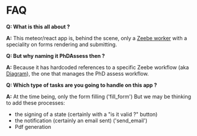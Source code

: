 # FAQ

**Q: What is this all about ?**

**A:** This meteor/react app is, behind the scene,
only a [Zeebe worker](https://stage.docs.zeebe.io/basics/job-workers.html) with a speciality on forms rendering and submitting.

**Q: But why naming it PhDAssess then ?**

**A:** Because it has hardcoded references to a specific Zeebe workflow (aka [Diagram](https://stage.docs.zeebe.io/basics/workflows.html)),
the one that manages the PhD assess workflow.

**Q: Which type of tasks are you going to handle on this app ?**

**A:** At the time being, only the form filling ('fill_form')
But we may be thinking to add these processes:
- the signing of a state (certainly with a "is it valid ?" button)
- the notification (certainly an email sent) ('send_email')
- Pdf generation
